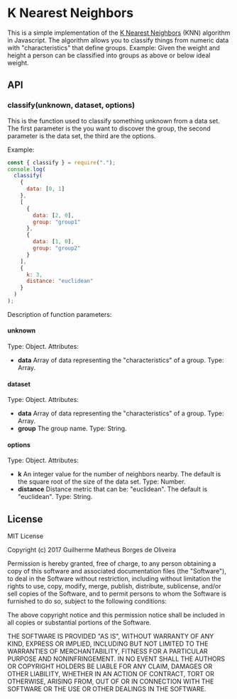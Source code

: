# K Nearest Neighbors

This is a simple implementation of the [K Nearest Neighbors](https://en.wikipedia.org/wiki/K-nearest_neighbors_algorithm) (KNN) algorithm in Javascript.
The algorithm allows you to classify things from numeric data with "characteristics" that define groups. Example: Given the weight and height a person can be classified into groups as above or below ideal weight.

## API
### **classify(unknown, dataset, options)**
This is the function used to classify something unknown from a data set. The first parameter is the you want to discover the group, the second parameter is the data set, the third are the options. 

Example:
```javascript
const { classify } = require(".");
console.log(
  classify(
    {
      data: [0, 1]
    },
    [
      {
        data: [2, 0],
        group: "group1"
      },
      {
        data: [1, 0],
        group: "group2"
      }
    ],
    {
      k: 3,
      distance: "euclidean"
    }
  )
);
```
Description of function parameters: 

#### unknown
Type: Object. 
Attributes:
* **data**
Array of data representing the "characteristics" of a group. Type: Array.
#### dataset 
Type: Object. 
Attributes:
* **data**
Array of data representing the "characteristics" of a group. Type: Array.
* **group** 
The group name. Type: String.
#### options
Type: Object. 
Attributes:
* **k**
An integer value for the number of neighbors nearby. The default is the square root of the size of the data set. Type: Number.
* **distance** 
Distance metric that can be: "euclidean". The default is "euclidean". Type: String.

## License

MIT License

Copyright (c) 2017 Guilherme Matheus Borges de Oliveira

Permission is hereby granted, free of charge, to any person obtaining a copy
of this software and associated documentation files (the "Software"), to deal
in the Software without restriction, including without limitation the rights
to use, copy, modify, merge, publish, distribute, sublicense, and/or sell
copies of the Software, and to permit persons to whom the Software is
furnished to do so, subject to the following conditions:

The above copyright notice and this permission notice shall be included in all
copies or substantial portions of the Software.

THE SOFTWARE IS PROVIDED "AS IS", WITHOUT WARRANTY OF ANY KIND, EXPRESS OR
IMPLIED, INCLUDING BUT NOT LIMITED TO THE WARRANTIES OF MERCHANTABILITY,
FITNESS FOR A PARTICULAR PURPOSE AND NONINFRINGEMENT. IN NO EVENT SHALL THE
AUTHORS OR COPYRIGHT HOLDERS BE LIABLE FOR ANY CLAIM, DAMAGES OR OTHER
LIABILITY, WHETHER IN AN ACTION OF CONTRACT, TORT OR OTHERWISE, ARISING FROM,
OUT OF OR IN CONNECTION WITH THE SOFTWARE OR THE USE OR OTHER DEALINGS IN THE
SOFTWARE.
